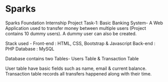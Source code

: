 # Sparks
Sparks Foundation Internship Project Task-1:
Basic Banking System-
A Web Application used to transfer money between multiple users (Project contains 10 dummy users). 
A dummy user can also be created.


Stack used - Front-end : HTML, CSS, Bootstrap & Javascript Back-end : PHP Database : MySQL



Database contains two Tables- Users Table & Transaction Table

User table have basic fields such as name, email & current balance.
Transaction table records all transfers happened along with their time.


